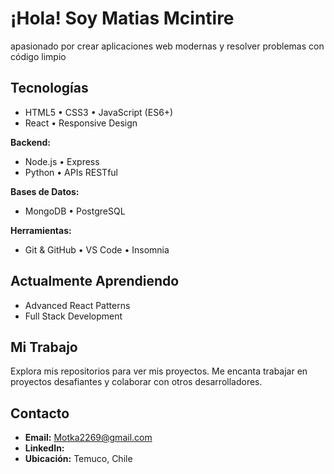 # ¡Hola! Soy Matias Mcintire

apasionado por crear aplicaciones web modernas y resolver problemas con código limpio

## Tecnologías

- HTML5 • CSS3 • JavaScript (ES6+)
- React • Responsive Design

**Backend:**
- Node.js • Express
- Python • APIs RESTful

**Bases de Datos:**
- MongoDB • PostgreSQL

**Herramientas:**
- Git & GitHub • VS Code • Insomnia

## Actualmente Aprendiendo

- Advanced React Patterns
- Full Stack Development

## Mi Trabajo

Explora mis repositorios para ver mis proyectos. Me encanta trabajar en proyectos desafiantes y colaborar con otros desarrolladores.

## Contacto

- **Email:** Motka2269@gmail.com
- **LinkedIn:** 
- **Ubicación:** Temuco, Chile
